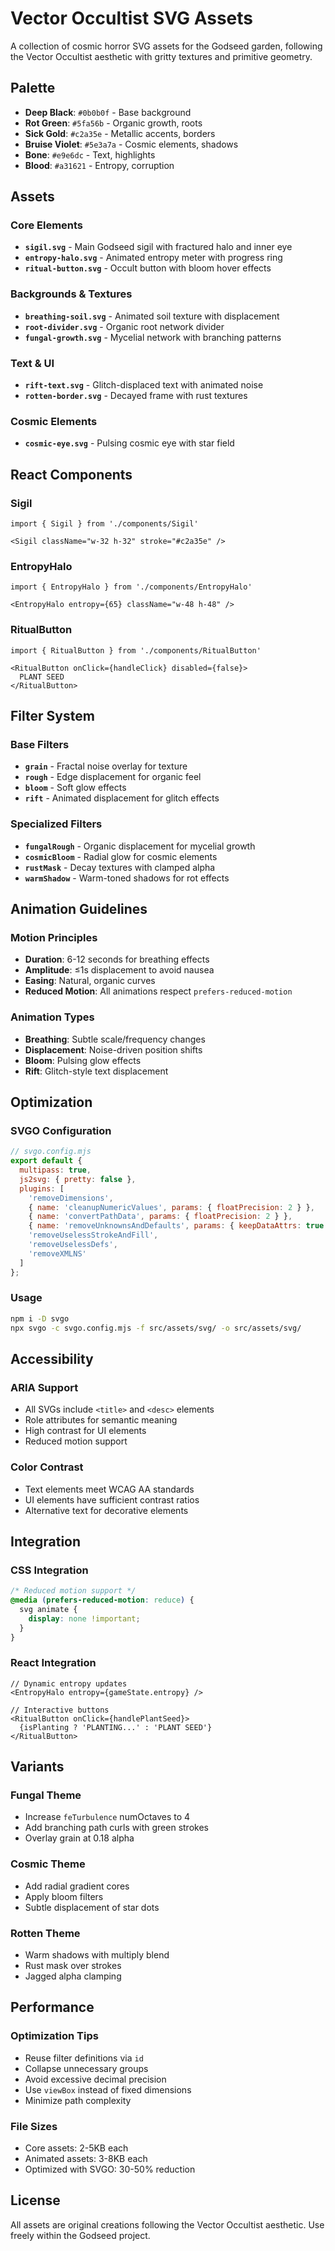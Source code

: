 # Vector Occultist SVG Assets

A collection of cosmic horror SVG assets for the Godseed garden, following the Vector Occultist aesthetic with gritty textures and primitive geometry.

## Palette

- **Deep Black**: `#0b0b0f` - Base background
- **Rot Green**: `#5fa56b` - Organic growth, roots
- **Sick Gold**: `#c2a35e` - Metallic accents, borders
- **Bruise Violet**: `#5e3a7a` - Cosmic elements, shadows
- **Bone**: `#e9e6dc` - Text, highlights
- **Blood**: `#a31621` - Entropy, corruption

## Assets

### Core Elements
- **`sigil.svg`** - Main Godseed sigil with fractured halo and inner eye
- **`entropy-halo.svg`** - Animated entropy meter with progress ring
- **`ritual-button.svg`** - Occult button with bloom hover effects

### Backgrounds & Textures
- **`breathing-soil.svg`** - Animated soil texture with displacement
- **`root-divider.svg`** - Organic root network divider
- **`fungal-growth.svg`** - Mycelial network with branching patterns

### Text & UI
- **`rift-text.svg`** - Glitch-displaced text with animated noise
- **`rotten-border.svg`** - Decayed frame with rust textures

### Cosmic Elements
- **`cosmic-eye.svg`** - Pulsing cosmic eye with star field

## React Components

### Sigil
```tsx
import { Sigil } from './components/Sigil'

<Sigil className="w-32 h-32" stroke="#c2a35e" />
```

### EntropyHalo
```tsx
import { EntropyHalo } from './components/EntropyHalo'

<EntropyHalo entropy={65} className="w-48 h-48" />
```

### RitualButton
```tsx
import { RitualButton } from './components/RitualButton'

<RitualButton onClick={handleClick} disabled={false}>
  PLANT SEED
</RitualButton>
```

## Filter System

### Base Filters
- **`grain`** - Fractal noise overlay for texture
- **`rough`** - Edge displacement for organic feel
- **`bloom`** - Soft glow effects
- **`rift`** - Animated displacement for glitch effects

### Specialized Filters
- **`fungalRough`** - Organic displacement for mycelial growth
- **`cosmicBloom`** - Radial glow for cosmic elements
- **`rustMask`** - Decay textures with clamped alpha
- **`warmShadow`** - Warm-toned shadows for rot effects

## Animation Guidelines

### Motion Principles
- **Duration**: 6-12 seconds for breathing effects
- **Amplitude**: ≤1s displacement to avoid nausea
- **Easing**: Natural, organic curves
- **Reduced Motion**: All animations respect `prefers-reduced-motion`

### Animation Types
- **Breathing**: Subtle scale/frequency changes
- **Displacement**: Noise-driven position shifts
- **Bloom**: Pulsing glow effects
- **Rift**: Glitch-style text displacement

## Optimization

### SVGO Configuration
```javascript
// svgo.config.mjs
export default {
  multipass: true,
  js2svg: { pretty: false },
  plugins: [
    'removeDimensions',
    { name: 'cleanupNumericValues', params: { floatPrecision: 2 } },
    { name: 'convertPathData', params: { floatPrecision: 2 } },
    { name: 'removeUnknownsAndDefaults', params: { keepDataAttrs: true } },
    'removeUselessStrokeAndFill',
    'removeUselessDefs',
    'removeXMLNS'
  ]
};
```

### Usage
```bash
npm i -D svgo
npx svgo -c svgo.config.mjs -f src/assets/svg/ -o src/assets/svg/
```

## Accessibility

### ARIA Support
- All SVGs include `<title>` and `<desc>` elements
- Role attributes for semantic meaning
- High contrast for UI elements
- Reduced motion support

### Color Contrast
- Text elements meet WCAG AA standards
- UI elements have sufficient contrast ratios
- Alternative text for decorative elements

## Integration

### CSS Integration
```css
/* Reduced motion support */
@media (prefers-reduced-motion: reduce) {
  svg animate { 
    display: none !important; 
  }
}
```

### React Integration
```tsx
// Dynamic entropy updates
<EntropyHalo entropy={gameState.entropy} />

// Interactive buttons
<RitualButton onClick={handlePlantSeed}>
  {isPlanting ? 'PLANTING...' : 'PLANT SEED'}
</RitualButton>
```

## Variants

### Fungal Theme
- Increase `feTurbulence` numOctaves to 4
- Add branching path curls with green strokes
- Overlay grain at 0.18 alpha

### Cosmic Theme
- Add radial gradient cores
- Apply bloom filters
- Subtle displacement of star dots

### Rotten Theme
- Warm shadows with multiply blend
- Rust mask over strokes
- Jagged alpha clamping

## Performance

### Optimization Tips
- Reuse filter definitions via `id`
- Collapse unnecessary groups
- Avoid excessive decimal precision
- Use `viewBox` instead of fixed dimensions
- Minimize path complexity

### File Sizes
- Core assets: 2-5KB each
- Animated assets: 3-8KB each
- Optimized with SVGO: 30-50% reduction

## License

All assets are original creations following the Vector Occultist aesthetic. Use freely within the Godseed project.
